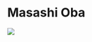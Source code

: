 # Masashi Oba
![](https://github-readme-stats.vercel.app/api?username=oba18&show_icons=true&theme=solarized-dark)


